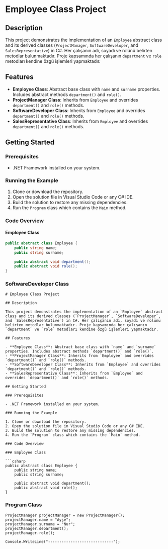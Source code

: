 # Employee Class Project

## Description

This project demonstrates the implementation of an `Employee` abstract class and its derived classes (`ProjectManager`, `SoftwareDeveloper`, and `SalesRepresentative`) in C#. Her çalışanın adı, soyadı ve rolünü belirten metodlar bulunmaktadır. Proje kapsamında her çalışanın `department` ve `role` metodları kendine özgü işlemleri yapmaktadır.

## Features

- **Employee Class**: Abstract base class with `name` and `surname` properties. Includes abstract methods `department()` and `role()`.
- **ProjectManager Class**: Inherits from `Employee` and overrides `department()` and `role()` methods.
- **SoftwareDeveloper Class**: Inherits from `Employee` and overrides `department()` and `role()` methods.
- **SalesRepresentative Class**: Inherits from `Employee` and overrides `department()` and `role()` methods.

## Getting Started

### Prerequisites

- .NET Framework installed on your system.

### Running the Example

1. Clone or download the repository.
2. Open the solution file in Visual Studio Code or any C# IDE.
3. Build the solution to restore any missing dependencies.
4. Run the `Program` class which contains the `Main` method.

### Code Overview

#### Employee Class

```csharp
public abstract class Employee {
    public string name;
    public string surname;

    public abstract void department();
    public abstract void role();
}
```
### SoftwareDeveloper Class
```Csharp
# Employee Class Project

## Description

This project demonstrates the implementation of an `Employee` abstract class and its derived classes (`ProjectManager`, `SoftwareDeveloper`, and `SalesRepresentative`) in C#. Her çalışanın adı, soyadı ve rolünü belirten metodlar bulunmaktadır. Proje kapsamında her çalışanın `department` ve `role` metodları kendine özgü işlemleri yapmaktadır.

## Features

- **Employee Class**: Abstract base class with `name` and `surname` properties. Includes abstract methods `department()` and `role()`.
- **ProjectManager Class**: Inherits from `Employee` and overrides `department()` and `role()` methods.
- **SoftwareDeveloper Class**: Inherits from `Employee` and overrides `department()` and `role()` methods.
- **SalesRepresentative Class**: Inherits from `Employee` and overrides `department()` and `role()` methods.

## Getting Started

### Prerequisites

- .NET Framework installed on your system.

### Running the Example

1. Clone or download the repository.
2. Open the solution file in Visual Studio Code or any C# IDE.
3. Build the solution to restore any missing dependencies.
4. Run the `Program` class which contains the `Main` method.

### Code Overview

### Employee Class

```csharp
public abstract class Employee {
    public string name;
    public string surname;

    public abstract void department();
    public abstract void role();
}
```

### Program Class

```Csharp
ProjectManager projectManager = new ProjectManager();
projectManager.name = "Ayşe";
projectManager.surname = "Nur";
projectManager.department();
projectManager.role();

Console.WriteLine("-----------------------------");
```

